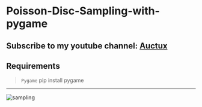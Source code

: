 # Poisson-Disc-Sampling-with-pygame
Subscribe to my youtube channel: [Auctux](https://www.youtube.com/channel/UCjPk9YDheKst1FlAf_KSpyA)
---
## Requirements
> `Pygame` pip install pygame
---
![sampling](https://user-images.githubusercontent.com/48150537/88501082-04e99280-cfe8-11ea-8cf0-113f273eb7a2.png)
